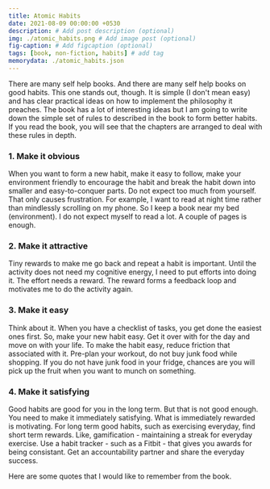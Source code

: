 ```yaml
---
title: Atomic Habits
date: 2021-08-09 00:00:00 +0530
description: # Add post description (optional)
img: ./atomic_habits.png # Add image post (optional)
fig-caption: # Add figcaption (optional)
tags: [book, non-fiction, habits] # add tag
memorydata: ./atomic_habits.json
---
```


There are many self help books. And there are many self help books on good habits. This one stands out, though. It is simple (I don't mean easy) and has clear practical ideas on how to implement the philosophy it preaches. The book has a lot of interesting ideas but I am going to write down the simple set of rules to described in the book to form better habits. If you read the book, you will see that the chapters are arranged to deal with these rules in depth.

### 1. Make it obvious
When you want to form a new habit, make it easy to follow, make your environment friendly to encourage the habit and break the habit down into smaller and easy-to-conquer parts. Do not expect too much from yourself. That only causes frustration. For example, I want to read at night time rather than mindlessly scrolling on my phone. So I keep a book near my bed (environment). I do not expect myself to read a lot. A couple of pages is enough. 

### 2. Make it attractive
Tiny rewards to make me go back and repeat a habit is important. Until the activity does not need my cognitive energy, I need to put efforts into doing it. The effort needs a reward. The reward forms a feedback loop and motivates me to do the activity again. 

### 3. Make it easy
Think about it. When you have a checklist of tasks, you get done the easiest ones first. So, make your new habit easy. Get it over with for the day and move on with your life. To make the habit easy, reduce friction that associated with it. Pre-plan your workout, do not buy junk food while shopping. If you do not have junk food in your fridge, chances are you will pick up the fruit when you want to munch on something.

### 4. Make it satisfying
Good habits are good for you in the long term. But that is not good enough. You need to make it immediately satisfying. What is immediately rewarded is motivating. For long term good habits, such as exercising everyday, find short term rewards. Like, gamification - maintaining a streak for everyday exercise. Use a habit tracker - such as a Fitbit - that gives you awards for being consistant. Get an accountability partner and share the everyday success. 

Here are some quotes that I would like to remember from the book.